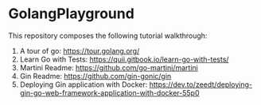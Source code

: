 # GolangPlayground
This repository composes the following tutorial walkthrough:
1. A tour of go: https://tour.golang.org/
2. Learn Go with Tests: https://quii.gitbook.io/learn-go-with-tests/
3. Martini Readme: https://github.com/go-martini/martini
4. Gin Readme: https://github.com/gin-gonic/gin
5. Deploying Gin application with Docker: https://dev.to/zeedt/deploying-gin-go-web-framework-application-with-docker-55p0
